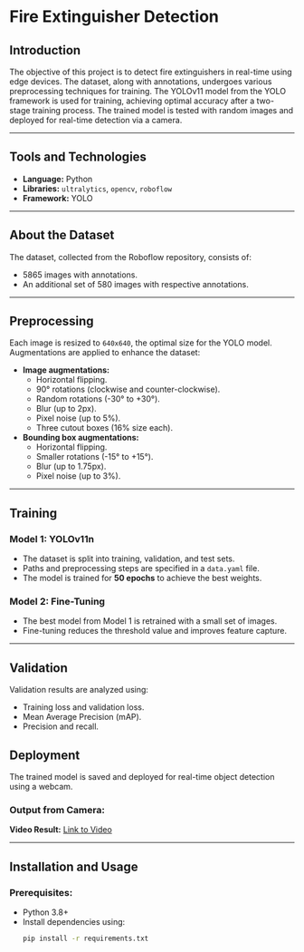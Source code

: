 # Fire Extinguisher Detection

## Introduction
The objective of this project is to detect fire extinguishers in real-time using edge devices. The dataset, along with annotations, undergoes various preprocessing techniques for training. The YOLOv11 model from the YOLO framework is used for training, achieving optimal accuracy after a two-stage training process. The trained model is tested with random images and deployed for real-time detection via a camera.

---

## Tools and Technologies
- **Language:** Python
- **Libraries:** `ultralytics`, `opencv`, `roboflow`
- **Framework:** YOLO

---

## About the Dataset
The dataset, collected from the Roboflow repository, consists of:
- 5865 images with annotations.
- An additional set of 580 images with respective annotations.

---

## Preprocessing
Each image is resized to `640x640`, the optimal size for the YOLO model. Augmentations are applied to enhance the dataset:
- **Image augmentations:**
  - Horizontal flipping.
  - 90° rotations (clockwise and counter-clockwise).
  - Random rotations (-30° to +30°).
  - Blur (up to 2px).
  - Pixel noise (up to 5%).
  - Three cutout boxes (16% size each).
- **Bounding box augmentations:**
  - Horizontal flipping.
  - Smaller rotations (-15° to +15°).
  - Blur (up to 1.75px).
  - Pixel noise (up to 3%).

---

## Training
### Model 1: YOLOv11n
- The dataset is split into training, validation, and test sets.
- Paths and preprocessing steps are specified in a `data.yaml` file.
- The model is trained for **50 epochs** to achieve the best weights.

### Model 2: Fine-Tuning
- The best model from Model 1 is retrained with a small set of images.
- Fine-tuning reduces the threshold value and improves feature capture.

---

## Validation
Validation results are analyzed using:
- Training loss and validation loss.
- Mean Average Precision (mAP).
- Precision and recall.

## Deployment
The trained model is saved and deployed for real-time object detection using a webcam.

### Output from Camera:
**Video Result:** [Link to Video](https://drive.google.com/file/d/1c8kQFSusNYsHScf_s2Ib4jJws-MZ3VYh/view?usp=sharing)

---

## Installation and Usage
### Prerequisites:
- Python 3.8+
- Install dependencies using:
  ```bash
  pip install -r requirements.txt

